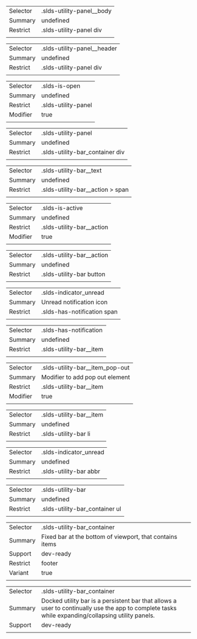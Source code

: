
|  |  |
|-------|-------|
| Selector | .slds-utility-panel__body |
| Summary | undefined |
| Restrict | .slds-utility-panel div |
|  |  |


|  |  |
|-------|-------|
| Selector | .slds-utility-panel__header |
| Summary | undefined |
| Restrict | .slds-utility-panel div |
|  |  |


|  |  |
|-------|-------|
| Selector | .slds-is-open |
| Summary | undefined |
| Restrict | .slds-utility-panel |
| Modifier | true |
|  |  |


|  |  |
|-------|-------|
| Selector | .slds-utility-panel |
| Summary | undefined |
| Restrict | .slds-utility-bar_container div |
|  |  |


|  |  |
|-------|-------|
| Selector | .slds-utility-bar__text |
| Summary | undefined |
| Restrict | .slds-utility-bar__action > span |
|  |  |


|  |  |
|-------|-------|
| Selector | .slds-is-active |
| Summary | undefined |
| Restrict | .slds-utility-bar__action |
| Modifier | true |
|  |  |


|  |  |
|-------|-------|
| Selector | .slds-utility-bar__action |
| Summary | undefined |
| Restrict | .slds-utility-bar button |
|  |  |


|  |  |
|-------|-------|
| Selector | .slds-indicator_unread |
| Summary | Unread notification icon |
| Restrict | .slds-has-notification span |
|  |  |


|  |  |
|-------|-------|
| Selector | .slds-has-notification |
| Summary | undefined |
| Restrict | .slds-utility-bar__item |
|  |  |


|  |  |
|-------|-------|
| Selector | .slds-utility-bar__item_pop-out |
| Summary | Modifier to add pop out element |
| Restrict | .slds-utility-bar__item |
| Modifier | true |
|  |  |


|  |  |
|-------|-------|
| Selector | .slds-utility-bar__item |
| Summary | undefined |
| Restrict | .slds-utility-bar li |
|  |  |


|  |  |
|-------|-------|
| Selector | .slds-indicator_unread |
| Summary | undefined |
| Restrict | .slds-utility-bar abbr |
|  |  |


|  |  |
|-------|-------|
| Selector | .slds-utility-bar |
| Summary | undefined |
| Restrict | .slds-utility-bar_container ul |
|  |  |


|  |  |
|-------|-------|
| Selector | .slds-utility-bar_container |
| Summary | Fixed bar at the bottom of viewport, that contains items |
| Support | dev-ready |
| Restrict | footer |
| Variant | true |
|  |  |


|  |  |
|-------|-------|
| Selector | .slds-utility-bar_container |
| Summary | Docked utility bar is a persistent bar that allows a user to continually use the app to complete tasks while expanding/collapsing utility panels. |
| Support | dev-ready |
|  |  |

